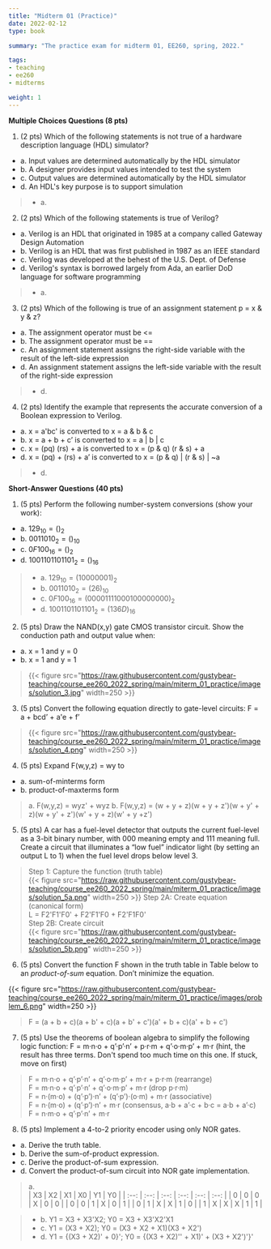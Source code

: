 ```yaml
---
title: "Midterm 01 (Practice)"
date: 2022-02-12
type: book

summary: "The practice exam for midterm 01, EE260, spring, 2022."

tags:
- teaching
- ee260
- midterms

weight: 1
---
```


**Multiple Choices Questions (8 pts)**

1) (2 pts) Which of the following statements is not true of a hardware description language (HDL) simulator?
 - a. Input values are determined automatically by the HDL simulator
 - b. A designer provides input values intended to test the system
 - c. Output values are determined automatically by the HDL simulator
 - d. An HDL's key purpose is to support simulation

> - a.

2) (2 pts) Which of the following statements is true of Verilog?
 - a. Verilog is an HDL that originated in 1985 at a company called Gateway Design Automation
 - b. Verilog is an HDL that was first published in 1987 as an IEEE standard
 - c. Verilog was developed at the behest of the U.S. Dept. of Defense
 - d. Verilog's syntax is borrowed largely from Ada, an earlier DoD language for software programming

> - a.

3) (2 pts) Which of the following is true of an assignment statement p = x & y & z?
 - a. The assignment operator must be <=
 - b. The assignment operator must be ==
 - c. An assignment statement assigns the right-side variable with the result of the left-side expression
 - d. An assignment statement assigns the left-side variable with the result of the right-side expression

> - d.

4) (2 pts) Identify the example that represents the accurate conversion of a Boolean expression to Verilog.
 - a. x = a'bc' is converted to x = a & b & c
 - b. x = a + b + c’ is converted to x = a | b | c
 - c. x = (pq) (rs) + a is converted to x = (p & q) (r & s) + a
 - d. x = (pq) + (rs) + a’ is converted to x = (p & q) | (r & s) | ~a

> - d.

**Short-Answer Questions (40 pts)**

1) (5 pts) Perform the following number-system conversions (show your work):
  - a. $129_{10} = ()_{2}$
  - b. $0011010_{2} = ()_{10}$
  - c. $0F100_{16} = ()_{2}$
  - d. $1001101101101_{2} = ()_{16}$

>  - a. $129_{10} = (10000001)_{2}$
>  - b. $0011010_{2} = (26)_{10}$
>  - c. $0F100_{16} = (00001111000100000000)_{2}$
>  - d. $1001101101101_{2} = (136D)_{16}$

2) (5 pts) Draw the NAND(x,y) gate CMOS transistor circuit. Show the conduction path and output value when: 
  - a. x = 1 and y = 0
  - b. x = 1 and y = 1

> {{< figure src="https://raw.githubusercontent.com/gustybear-teaching/course_ee260_2022_spring/main/miterm_01_practice/images/solution_3.jpg" width=250 >}}

3) (5 pts) Convert the following equation directly to gate-level circuits: F = a + bcd’ + a'e + f’

> {{< figure src="https://raw.githubusercontent.com/gustybear-teaching/course_ee260_2022_spring/main/miterm_01_practice/images/solution_4.png" width=250 >}}

4) (5 pts) Expand F(w,y,z) = wy to 
  - a. sum-of-minterms form
  - b. product-of-maxterms form

> a. F(w,y,z) = wyz' + wyz
> b. F(w,y,z) = (w + y + z)(w + y + z')(w + y' + z)(w + y' + z')(w' + y + z)(w' + y +z')

5) (5 pts) A car has a fuel-level detector that outputs the current fuel-level as a 3-bit binary number, with 000 meaning empty and 111 meaning full. Create a circuit that illuminates a “low fuel” indicator light (by setting an output L to 1) when the fuel level drops below level 3.

> Step 1: Capture the function (truth table)  
> {{< figure src="https://raw.githubusercontent.com/gustybear-teaching/course_ee260_2022_spring/main/miterm_01_practice/images/solution_5a.png" width=250 >}}
> Step 2A: Create equation (canonical form)  
> L = F2'F1'F0' + F2'F1'F0 + F2'F1F0'  
> Step 2B: Create circuit  
> {{< figure src="https://raw.githubusercontent.com/gustybear-teaching/course_ee260_2022_spring/main/miterm_01_practice/images/solution_5b.png" width=250 >}}

6) (5 pts) Convert the function F shown in the truth table in Table below to an *product-of-sum* equation. Don’t minimize the equation.

{{< figure src="https://raw.githubusercontent.com/gustybear-teaching/course_ee260_2022_spring/main/miterm_01_practice/images/problem_6.png" width=250 >}}

> F = (a + b + c)(a + b' + c)(a + b' + c')(a' + b + c)(a' + b + c')

7) (5 pts) Use the theorems of boolean algebra to simplify the following logic function: F = m·n·o + q’·p’·n’ + p·r·m + q’·o·m·p’ + m·r (hint, the result has three terms. Don't spend too much time on this one. If stuck, move on first)

> F = m·n·o + q’·p’·n’ + q’·o·m·p’ + m·r + p·r·m (rearrange)  
> F = m·n·o + q’·p’·n’ + q’·o·m·p’ + m·r (drop p·r·m)  
> F = n·(m·o) + (q’·p’)·n’ + (q’·p’)·(o·m) + m·r (associative)  
> F = n·(m·o) + (q’·p’)·n’ + m·r (consensus, a·b + a’·c + b·c = a·b + a’·c)  
> F = n·m·o + q’·p’·n’ + m·r

8) (5 pts) Implement a 4-to-2 priority encoder using only NOR gates.
  - a. Derive the truth table.
  - b. Derive the sum-of-product expression.
  - c. Derive the product-of-sum expression.
  - d. Convert the product-of-sum circuit into NOR gate implementation.

> a.  
> | X3   | X2   | X1   | X0   | Y1   | Y0   |
> | :--: | :--: | :--: | :--: | :--: | :--: |
> | 0    | 0    | 0    | X    | 0    | 0    |
> | 0    | 0    | 1    | X    | 0    | 1    |
> | 0    | 1    | X    | X    | 1    | 0    |
> | 1    | X    | X    | X    | 1    | 1    |

> - b. Y1 = X3 + X3'X2; Y0 = X3 + X3'X2'X1
> - c. Y1 = (X3 + X2); Y0 = (X3 + X2 + X1)(X3 + X2')
> - d. Y1 = {(X3 + X2)' + 0}'; Y0 = {(X3 + X2)'' + X1)' + (X3 + X2')'}'  
